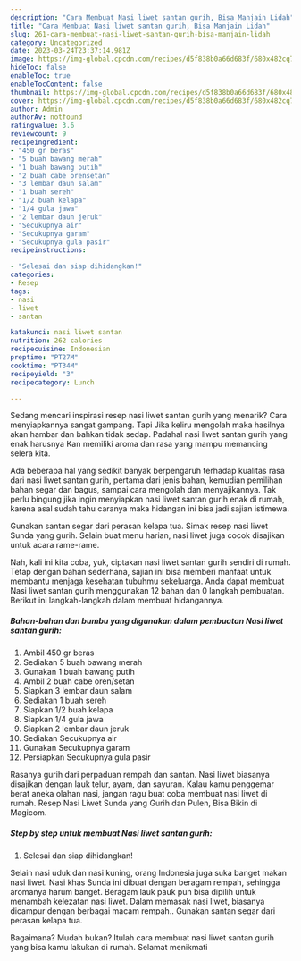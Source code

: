 ```yaml
---
description: "Cara Membuat Nasi liwet santan gurih, Bisa Manjain Lidah"
title: "Cara Membuat Nasi liwet santan gurih, Bisa Manjain Lidah"
slug: 261-cara-membuat-nasi-liwet-santan-gurih-bisa-manjain-lidah
category: Uncategorized
date: 2023-03-24T23:37:14.981Z
image: https://img-global.cpcdn.com/recipes/d5f838b0a66d683f/680x482cq70/nasi-liwet-santan-gurih-foto-resep-utama.jpg
hideToc: false
enableToc: true
enableTocContent: false
thumbnail: https://img-global.cpcdn.com/recipes/d5f838b0a66d683f/680x482cq70/nasi-liwet-santan-gurih-foto-resep-utama.jpg
cover: https://img-global.cpcdn.com/recipes/d5f838b0a66d683f/680x482cq70/nasi-liwet-santan-gurih-foto-resep-utama.jpg
author: Admin
authorAv: notfound
ratingvalue: 3.6
reviewcount: 9
recipeingredient:
- "450 gr beras"
- "5 buah bawang merah"
- "1 buah bawang putih"
- "2 buah cabe orensetan"
- "3 lembar daun salam"
- "1 buah sereh"
- "1/2 buah kelapa"
- "1/4 gula jawa"
- "2 lembar daun jeruk"
- "Secukupnya air"
- "Secukupnya garam"
- "Secukupnya gula pasir"
recipeinstructions:

- "Selesai dan siap dihidangkan!"
categories:
- Resep
tags:
- nasi
- liwet
- santan

katakunci: nasi liwet santan 
nutrition: 262 calories
recipecuisine: Indonesian
preptime: "PT27M"
cooktime: "PT34M"
recipeyield: "3"
recipecategory: Lunch

---
```



Sedang mencari inspirasi resep nasi liwet santan gurih yang menarik? Cara menyiapkannya sangat gampang. Tapi Jika keliru mengolah maka hasilnya akan hambar dan bahkan tidak sedap. Padahal nasi liwet santan gurih yang enak harusnya Kan memiliki aroma dan rasa yang mampu memancing selera kita.


Ada beberapa hal yang sedikit banyak berpengaruh terhadap kualitas rasa dari nasi liwet santan gurih, pertama dari jenis bahan, kemudian pemilihan bahan segar dan bagus, sampai cara mengolah dan menyajikannya. Tak perlu bingung jika ingin menyiapkan nasi liwet santan gurih enak di rumah, karena asal sudah tahu caranya maka hidangan ini bisa jadi sajian istimewa.

Gunakan santan segar dari perasan kelapa tua. Simak resep nasi liwet Sunda yang gurih. Selain buat menu harian, nasi liwet juga cocok disajikan untuk acara rame-rame.


Nah, kali ini kita coba, yuk, ciptakan nasi liwet santan gurih sendiri di rumah. Tetap dengan bahan sederhana, sajian ini bisa memberi manfaat untuk membantu menjaga kesehatan tubuhmu sekeluarga. Anda dapat membuat Nasi liwet santan gurih menggunakan 12 bahan dan 0 langkah pembuatan. Berikut ini langkah-langkah dalam membuat hidangannya.

<!--inarticleads1-->

##### Bahan-bahan dan bumbu yang digunakan dalam pembuatan Nasi liwet santan gurih:

1. Ambil 450 gr beras
1. Sediakan 5 buah bawang merah
1. Gunakan 1 buah bawang putih
1. Ambil 2 buah cabe oren/setan
1. Siapkan 3 lembar daun salam
1. Sediakan 1 buah sereh
1. Siapkan 1/2 buah kelapa
1. Siapkan 1/4 gula jawa
1. Siapkan 2 lembar daun jeruk
1. Sediakan Secukupnya air
1. Gunakan Secukupnya garam
1. Persiapkan Secukupnya gula pasir


Rasanya gurih dari perpaduan rempah dan santan. Nasi liwet biasanya disajikan dengan lauk telur, ayam, dan sayuran. Kalau kamu penggemar berat aneka olahan nasi, jangan ragu buat coba membuat nasi liwet di rumah. Resep Nasi Liwet Sunda yang Gurih dan Pulen, Bisa Bikin di Magicom. 

<!--inarticleads2-->

##### Step by step untuk membuat Nasi liwet santan gurih:


1. Selesai dan siap dihidangkan!

Selain nasi uduk dan nasi kuning, orang Indonesia juga suka banget makan nasi liwet. Nasi khas Sunda ini dibuat dengan beragam rempah, sehingga aromanya harum banget. Beragam lauk pauk pun bisa dipilih untuk menambah kelezatan nasi liwet. Dalam memasak nasi liwet, biasanya dicampur dengan berbagai macam rempah.. Gunakan santan segar dari perasan kelapa tua. 

Bagaimana? Mudah bukan? Itulah cara membuat nasi liwet santan gurih yang bisa kamu lakukan di rumah. Selamat menikmati
